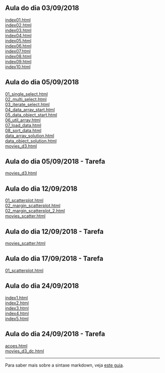 ## Aula do dia 03/09/2018

[index01.html](basic/index01.html)<br>
[index02.html](basic/index02.html)<br>
[index03.html](basic/index03.html)<br>
[index04.html](basic/index04.html)<br>
[index05.html](basic/index05.html)<br>
[index06.html](basic/index06.html)<br>
[index07.html](basic/index07.html)<br>
[index08.html](basic/index08.html)<br>
[index09.html](basic/index09.html)<br>
[index10.html](basic/index10.html)<br>

## Aula do dia 05/09/2018

[01_single_select.html](d3_intro_aula/01_single_select.html)<br>
[02_multi_select.html](d3_intro_aula/02_multi_select.html)<br>
[03_iterate_select.html](d3_intro_aula/03_iterate_select.html)<br>
[04_data_array_start.html](d3_intro_aula/04_data_array_start.html)<br>
[05_data_object_start.html](d3_intro_aula/05_data_object_start.html)<br>
[06_util_array.html](d3_intro_aula/06_util_array.html)<br>
[07_load_data.html](d3_intro_aula/07_load_data.html)<br>
[08_sort_data.html](d3_intro_aula/08_sort_data.html)<br>
[data_array_solution.html](d3_intro_aula/data_array_solution.html)<br>
[data_object_solution.html](d3_intro_aula/data_object_solution.html)<br>
[movies_d3.html](d3_intro_aula/movies_d3.html)<br>

## Aula do dia 05/09/2018 - Tarefa

[movies_d3.html](d3_intro/movies_d3.html)<br>

## Aula do dia 12/09/2018

[01_scatterplot.html](d3_scale_aula/01_scatterplot.html)<br>
[02_margin_scatterplot.html](d3_scale_aula/02_margin_scatterplot.html)<br>
[02_margin_scatterplot_2.html](d3_scale_aula/02_margin_scatterplot_2.html)<br>
[movies_scatter.html](d3_scale_aula/movies_scatter.html)<br>

## Aula do dia 12/09/2018 - Tarefa

[movies_scatter.html](d3_scale/movies_scatter.html)<br>

## Aula do dia 17/09/2018 - Tarefa

[01_scatterplot.html](d3_update/01_scatterplot.html)<br>

## Aula do dia 24/09/2018

[index1.html](d3_crossfilter_aula/index1.html)<br>
[index2.html](d3_crossfilter_aula/index2.html)<br>
[index3.html](d3_crossfilter_aula/index3.html)<br>
[index4.html](d3_crossfilter_aula/index4.html)<br>
[index5.html](d3_crossfilter_aula/index5.html)<br>

## Aula do dia 24/09/2018 - Tarefa

[acoes.html](d3_crossfilter/acoes.html)<br>
[movies_d3_dc.html](d3_crossfilter/movies_d3_dc.html)<br>

---

Para saber mais sobre a sintaxe markdown, veja [este guia](https://guides.github.com/features/mastering-markdown/).

